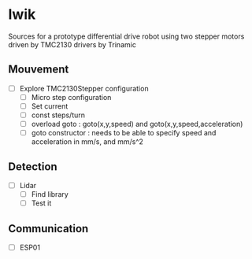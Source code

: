 # Iwik
Sources for a prototype differential drive robot using two stepper motors driven by TMC2130 drivers by Trinamic

## Mouvement
- [ ] Explore TMC2130Stepper configuration
  - [ ] Micro step configuration
  - [ ] Set current
  - [ ] const steps/turn
  - [ ] overload goto : goto(x,y,speed) and goto(x,y,speed,acceleration)
  - [ ] goto constructor : needs to be able to specify speed and acceleration in mm/s, and mm/s^2

## Detection
- [ ] Lidar
  - [ ] Find library
  - [ ] Test it

## Communication
- [ ] ESP01
